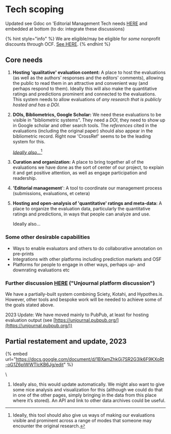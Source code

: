 # Tech scoping

Updated see Gdoc on 'Editorial Management Tech needs [HERE](https://docs.google.com/document/d/1BXamZhkGj7SR2G3Ik6F9KXoRt-oG1Z6pIWWTIcKB6Jg/edit) and embedded at bottom (to do: integrate these discussions)

{% hint style="info" %}
We are eligible/may be eligible for _some_ nonprofit discounts through OCF. [See HERE](https://docs.opencollective.foundation/what-we-offer/nonprofit-discounts).
{% endhint %}

## Core needs

1. **Hosting 'qualitative' evaluation content:** A place to host the evaluations (as well as the authors’ responses and the editors' comments), allowing the public to read them in an attractive and convenient way (and perhaps respond to them). Ideally this will also make the quantitative ratings and predictions prominent and connected to the evaluations. This system needs to allow evaluations of _any research that is publicly hosted and has a DOI._
2.  **DOIs, Bibliometrics, Google Scholar:** We need these evaluations to be visible in "bibliometric systems". They need a _DOI_, they need to show up in Google scholar and other search tools. The _references_ cited in the evaluations (including the original paper) should also appear in the bibliometric record. Right now 'CrossRef' seems to be the leading system for this.

    [_Ideally also..._](#user-content-fn-1)[^1]
3. **Curation and organization:** A place to bring together all of the evaluations we have done as the sort of center of our project, to explain it and get positive attention, as well as engage participation and readership.
4. **'Editorial management**': A tool to coordinate our management process (submissions, evaluations, et cetera)
5.  **Hosting and open-analysis of 'quantitative' ratings and meta-data:** A place to organize the evaluation data, particularly the quantitative ratings and predictions, in ways that people can analyze and use.

    Ideally also...

### Some other desirable capabilities

* Ways to enable evaluators and others to do collaborative annotation on pre-prints
* Integrations with other platforms including prediction markets and OSF
* Platforms for people to engage in other ways, perhaps up- and downrating evaluations etc

### Further discussion [HERE](https://docs.google.com/document/d/1DMoliF6aDrX76zKaZMWWCckNBgaG1XLTJ3p51Mz-R6Y/edit#heading=h.2x6lqmpl319) ("Unjournal platform discussion")

We have a partially-built system combining Sciety, Kotahi, and Hypothes.is. However, other tools and bespoke work will be needed to achieve some of the goals stated above.

2023 Update: We have moved mainly to PubPub, at least for hosting evaluation output (see [https://unjournal.pubpub.org/](https://unjournal.pubpub.org/))

## Partial restatement and update, 2023

{% embed url="https://docs.google.com/document/d/1BXamZhkGj7SR2G3Ik6F9KXoRt-oG1Z6pIWWTIcKB6Jg/edit" %}

\\

1. Ideally also, this would update automatically. We might also want to give some nice analysis and visualization for this (although we could do that in one of the other pages, simply bringing in the data from this place where it’s stored). An API and link to other data archives could be useful.

[^1]: Ideally, this tool should also give us ways of making our evaluations visible and prominent across a range of modes that someone may encounter the original research.
